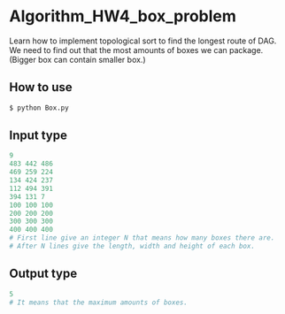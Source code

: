 # Algorithm_HW4_box_problem
Learn how to implement topological sort to find the longest route of DAG.
We need to find out that the most amounts of boxes we can package. (Bigger box can contain smaller box.)

## How to use
```bash
$ python Box.py
```
## Input type
```py
9
483 442 486
469 259 224
134 424 237
112 494 391
394 131 7
100 100 100
200 200 200
300 300 300
400 400 400
# First line give an integer N that means how many boxes there are.
# After N lines give the length, width and height of each box.
```
## Output type
```py
5
# It means that the maximum amounts of boxes.
```
